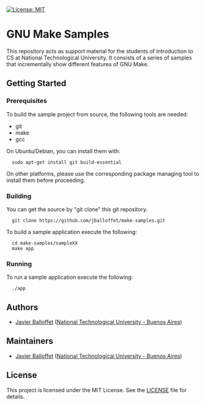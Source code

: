[![License: MIT](https://img.shields.io/badge/License-MIT-blue.svg)](https://opensource.org/licenses/MIT)

# GNU Make Samples

This repository acts as support material for the students of Introduction to CS at National Technological University. It consists of a series of samples that incrementally show different features of GNU Make.

## Getting Started

### Prerequisites

To build the sample project from source, the following tools are needed:

 * git
 * make
 * gcc

On Ubuntu/Debian, you can install them with:

```shell
  sudo apt-get install git build-essential
```

On other platforms, please use the corresponding package managing tool to
install them before proceeding.

### Building

You can get the source by "git clone" this git repository.

```shell
  git clone https://github.com/jballoffet/make-samples.git
```

To build a sample application execute the following:

```shell
  cd make-samples/sampleXX
  make app
```

### Running

To run a sample application execute the following:

```shell
  ./app
```

## Authors

 * [Javier Balloffet](https://github.com/jballoffet) ([National Technological University - Buenos Aires](https://www.frba.utn.edu.ar/en/))

## Maintainers

 * [Javier Balloffet](https://github.com/jballoffet) ([National Technological University - Buenos Aires](https://www.frba.utn.edu.ar/en/))

## License

This project is licensed under the MIT License. See the [LICENSE](/LICENSE) file for details.
